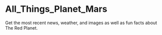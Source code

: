 # All_Things_Planet_Mars
Get the most recent news, weather, and images as well as fun facts about The Red Planet.
